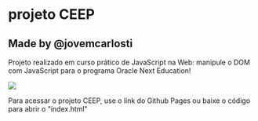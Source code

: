 # projeto CEEP
## Made by @jovemcarlosti

Projeto realizado em curso prático de JavaScript na Web: manipule o DOM com JavaScript para o programa Oracle Next Education!

![](https://guiadeti.com.br/wp-content/uploads/2022/06/guia-cursos-one.png)

Para acessar o projeto CEEP, use o link do Github Pages ou baixe o código para abrir o "index.html"